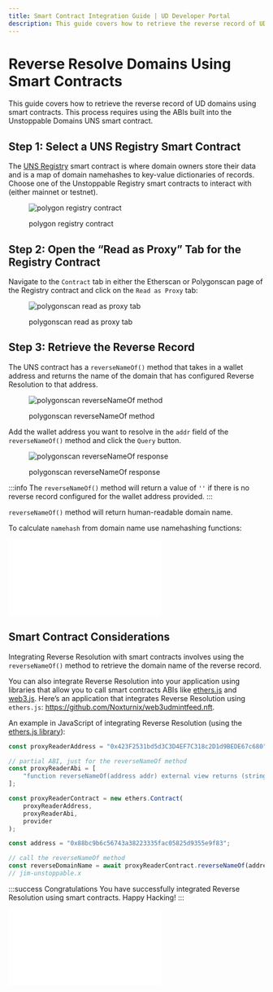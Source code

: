 ```yaml
---
title: Smart Contract Integration Guide | UD Developer Portal
description: This guide covers how to retrieve the reverse record of UD domains using smart contracts. This process requires using the ABIs built into the Unstoppable Domains UNS smart contract.
---
```


# Reverse Resolve Domains Using Smart Contracts

This guide covers how to retrieve the reverse record of UD domains using smart contracts. This process requires using the ABIs built into the Unstoppable Domains UNS smart contract.

## Step 1: Select a UNS Registry Smart Contract

The [UNS Registry](/smart-contracts/contract-reference/uns-smart-contracts.md#unsregistry) smart contract is where domain owners store their data and is a map of domain namehashes to key-value dictionaries of records. Choose one of the Unstoppable Registry smart contracts to interact with (either mainnet or testnet).

<figure>

![polygon registry contract](/images/polygon-registry-contract.png)

<figcaption>polygon registry contract</figcaption>
</figure>

## Step 2: Open the “Read as Proxy” Tab for the Registry Contract

Navigate to the `Contract` tab in either the Etherscan or Polygonscan page of the Registry contract and click on the `Read as Proxy` tab:

<figure>

![polygonscan read as proxy tab](/images/polygonscan-read-as-proxy.png)

<figcaption>polygonscan read as proxy tab</figcaption>
</figure>

## Step 3: Retrieve the Reverse Record

The UNS contract has a `reverseNameOf()` method that takes in a wallet address and returns the name of the domain that has configured Reverse Resolution to that address.

<figure>

![polygonscan reverseNameOf method](/images/reverse-name-of-abi.png '#width=50%')

<figcaption>polygonscan reverseNameOf method</figcaption>
</figure>

Add the wallet address you want to resolve in the `addr` field of the `reverseNameOf()` method and click the `Query` button.

<figure>

![polygonscan reverseNameOf response](/images/reverse-name-of-abi-response.png)

<figcaption>polygonscan reverseNameOf response</figcaption>
</figure>

:::info
The `reverseNameOf()` method will return a value of `''` if there is no reverse record configured for the wallet address provided.
:::

`reverseNameOf()` method will return human-readable domain name.

To calculate `namehash` from domain name use namehashing functions:

<embed src="/snippets/_namehashing-snippets.md" />

## Smart Contract Considerations

Integrating Reverse Resolution with smart contracts involves using the `reverseNameOf()` method to retrieve the domain name of the reverse record.

You can also integrate Reverse Resolution into your application using libraries that allow you to call smart contracts ABIs like [ethers.js](https://github.com/ethers-io/ethers.js/) and [web3.js](https://github.com/ChainSafe/web3.js). Here’s an application that integrates Reverse Resolution using `ethers.js`: <https://github.com/Noxturnix/web3udmintfeed.nft>.

An example in JavaScript of integrating Reverse Resolution (using the [ethers.js library](https://www.npmjs.com/package/ethers)):

```javascript
const proxyReaderAddress = "0x423F2531bd5d3C3D4EF7C318c2D1d9BEDE67c680";

// partial ABI, just for the reverseNameOf method
const proxyReaderAbi = [
    "function reverseNameOf(address addr) external view returns (string)",
];

const proxyReaderContract = new ethers.Contract(
    proxyReaderAddress,
    proxyReaderAbi,
    provider
);

const address = "0x88bc9b6c56743a38223335fac05825d9355e9f83";

// call the reverseNameOf method
const reverseDomainName = await proxyReaderContract.reverseNameOf(address);
// jim-unstoppable.x
```

:::success Congratulations
You have successfully integrated Reverse Resolution using smart contracts. Happy Hacking!
:::

<embed src="/snippets/_discord.md" />
